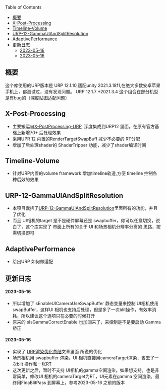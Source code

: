 

Table of Contents
- [概要](#概要)
- [X-Post-Processing](#x-post-processing)
- [Timeline-Volume](#timeline-volume)
- [URP-12-GammaUIAndSplitResolution](#urp-12-gammauiandsplitresolution)
- [AdaptivePerformance](#adaptiveperformance)
- [更新日志](#更新日志)
    - [2023-05-16](#2023-05-16)
    - [2023-05-16](#2023-05-16-1)

## 概要
  这个库使用的URP版本是 URP 12.1.10,适配unity 2021.3.18f1,在绝大多数安卓苹果手机上，都测试过，没有发现问题。 URP 12.1.7 +2021.3.4 这个组合在部分机型是有bug的（深度贴图适配问题）
## X-Post-Processing
* 主要搬运自[X-PostProcessing-URP](https://github.com/tkonexhh/X-PostProcessing-URP), 深度集成到URP12 里面，在原有官方基础上新增70+ 后处理效果
* 采用UPR 12 内置的RenderTargetSwapBuff 减少不必要的 RT分配
* 增加了后处理shader的 ShaderTripper 功能，减少了shader编译时间 
## Timeline-Volume
* 针对URP内置的volume framework 增加timeline轨道,方便 timeline 控制各种后效的效果
## URP-12-GammaUIAndSplitResolution
* 本项目囊括了[URP-12-GammaUIAndSplitResolution](https://github.com/killop/URP-12-GammaUIAndSplitResolution)里面所有的功能，并且了优化
* 而且 UI相机的target 是不是硬件屏幕还是 swapbuffer，你可以任意切换，说白了，这个库实现了 市面上所有的关于 UI 和场景相机分辨率分离的 思路，按需切换即可
## AdaptivePerformance
* 给出URP 如何做适配

## 更新日志

#### 2023-05-16
* 所以增加了 sEnableUICameraUseSwapBuffer 静态变量来控制 UI相机使用 swapBuffer，这样UI 相机也支持后处理，但是多了一次blit操作，有效率消耗，所以建议这个选项只在必要的时候打开
* 原来的 sIsGammaCorrectEnable 也加回来了，来控制是不是要启动 Gamma矫正
#### 2023-05-16
* 实现了 [URP渲染优化总结](https://zhuanlan.zhihu.com/p/626256175?)文章里面 所说的优化
* 场景相机用 swapbuffer 渲染，UI 相机直接用cameraTarget渲染，省去了一次blit 操作和一张RT
* 这次更新之后，暂时不支持 UI相机的gamma空间渲染，如果想支持，也是非常简单，修改UI 相机的cameraTarget为RT，UI元素在gamma 空间渲染，最终用FinaBlitPass 到屏幕上，参考2023-05-16 之前的版本

